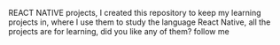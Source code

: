 REACT NATIVE projects, I created this repository to keep my learning projects in, where I use them to study the language React Native, all the projects are for learning, did you like any of them? follow me
